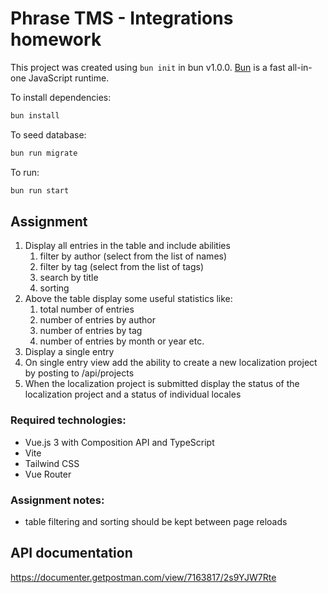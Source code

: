 # Phrase TMS - Integrations homework

This project was created using `bun init` in bun v1.0.0. [Bun](https://bun.sh) is a fast all-in-one JavaScript runtime.

To install dependencies:

```bash
bun install
```

To seed database:

```bash
bun run migrate
```

To run:

```bash
bun run start
```

## Assignment

1. Display all entries in the table and include abilities
   1. filter by author (select from the list of names)
   2. filter by tag (select from the list of tags)
   3. search by title 
   4. sorting
2. Above the table display some useful statistics like:
   1. total number of entries
   2. number of entries by author 
   3. number of entries by tag
   4. number of entries by month or year
      etc.
3. Display a single entry
4. On single entry view add the ability to create a new localization project by posting to /api/projects
5. When the localization project is submitted display the status of the localization project and a status of individual locales

### Required technologies:
- Vue.js 3 with Composition API and TypeScript
- Vite
- Tailwind CSS
- Vue Router

### Assignment notes:
- table filtering and sorting should be kept between page reloads


## API documentation
https://documenter.getpostman.com/view/7163817/2s9YJW7Rte